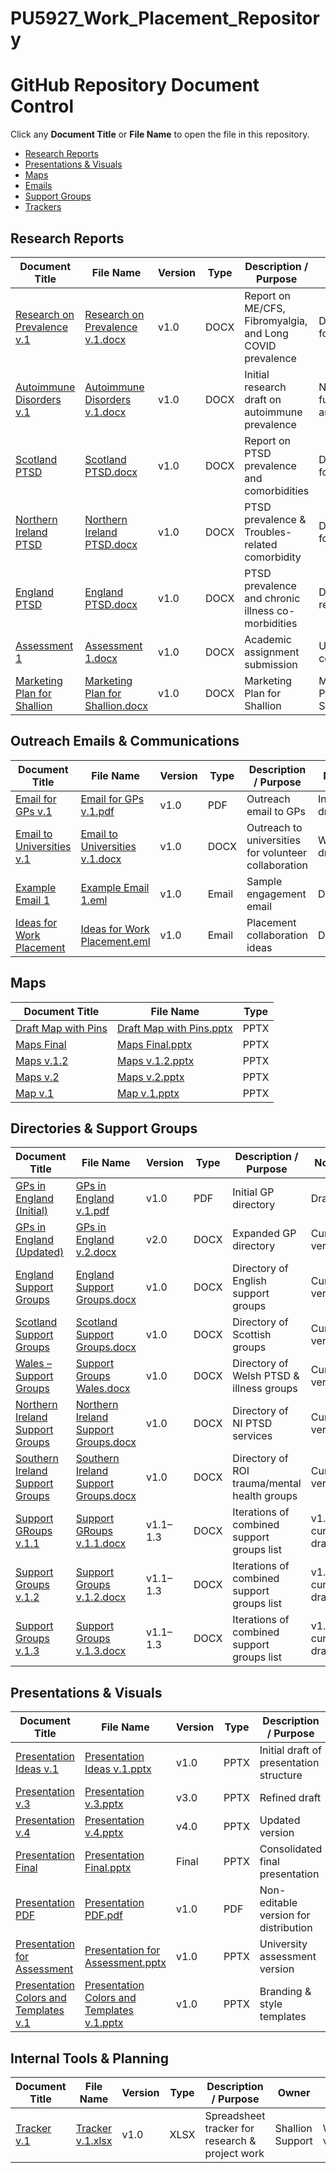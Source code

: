 # PU5927_Work_Placement_Repository

# GitHub Repository Document Control
Click any **Document Title** or **File Name** to open the file in this repository.

- [Research Reports](#research-reports)
- [Presentations & Visuals](#presentations--visuals)
- [Maps](#maps)
- [Emails](#outreach-emails--communications)
- [Support Groups](#directories--support-groups)
- [Trackers](#internal-tools--planning)

## Research Reports

| Document Title | File Name | Version | Type | Description / Purpose | Notes |
| --- | --- | --- | --- | --- | --- |
| [Research on Prevalence v.1](Research/Research%20on%20Prevalence%20v.1.docx) | [Research on Prevalence v.1.docx](Research/Research%20on%20Prevalence%20v.1.docx) | v1.0 | DOCX | Report on ME/CFS, Fibromyalgia, and Long COVID prevalence | Data-focused |
| [Autoimmune Disorders v.1](Research/Autoimmune%20Disorders%20v.1.docx) | [Autoimmune Disorders v.1.docx](Research/Autoimmune%20Disorders%20v.1.docx) | v1.0 | DOCX | Initial research draft on autoimmune prevalence | Needs further analysis |
| [Scotland PTSD](Research/Scotland%20PTSD.docx) | [Scotland PTSD.docx](Research/Scotland%20PTSD.docx)| v1.0 | DOCX | Report on PTSD prevalence and comorbidities | Data-focused |
| [Northern Ireland PTSD](Research/Northern%20Ireland%20PTSD.docx) | [Northern Ireland PTSD.docx](Research/Northern%20Ireland%20PTSD.docx) | v1.0 | DOCX | PTSD prevalence & Troubles-related comorbidity | Data-focused |
| [England PTSD](Research/England%20PTSD.docx) | [England PTSD.docx](Research/England%20PTSD.docx) | v1.0 | DOCX | PTSD prevalence and chronic illness co-morbidities | Draft research |
| [Assessment 1](Research/Assessment%201.docx) | [Assessment 1.docx](Research/Assessment%201.docx)| v1.0 | DOCX | Academic assignment submission | University coursework |
| [Marketing Plan for Shallion](Research/Marketing%20Plan%20for%20Shallion.docx) | [Marketing Plan for Shallion.docx](Research/Marketing%20Plan%20for%20Shallion.docx) | v1.0 | DOCX | Marketing Plan for Shallion | Marketing Plan for Shallion |

## Outreach Emails & Communications

| Document Title | File Name | Version | Type | Description / Purpose | Notes |
| --- | --- | --- | --- | --- | --- |
| [Email for GPs v.1](Emails/Email%20for%20GPs%20v.1.pdf) | [Email for GPs v.1.pdf](Emails/Email%20for%20GPs%20v.1.pdf)| v1.0 | PDF | Outreach email to GPs | Initial draft |
| [Email to Universities v.1](Emails/Email%20to%20Universities%20v.1.docx) | [Email to Universities v.1.docx](Emails/Email%20to%20Universities%20v.1.docx) | v1.0 | DOCX | Outreach to universities for volunteer collaboration | Working draft |
| [Example Email 1](Emails/Example%20Email%201.eml) | [Example Email 1.eml](Emails/Example%20Email%201.eml)| v1.0 | Email | Sample engagement email | Draft |
| [Ideas for Work Placement](Emails/Ideas%20for%20Work%20Placement.eml) | [Ideas for Work Placement.eml](Emails/Ideas%20for%20Work%20Placement.eml) | v1.0 | Email | Placement collaboration ideas | Draft |

## Maps

| Document Title | File Name | Type |
| --- | --- | --- |
| [Draft Map with Pins](Maps/Draft%20Map%20with%20Pins.pptx) | [Draft Map with Pins.pptx](Maps/Draft%20Map%20with%20Pins.pptx) | PPTX |
| [Maps Final](Maps/Maps%20Final.pptx) | [Maps Final.pptx](Maps/Maps%20Final.pptx) | PPTX |
| [Maps v.1.2](Maps/Maps%20v.1.2.pptx) | [Maps v.1.2.pptx](Maps/Maps%20v.1.2.pptx) | PPTX |
| [Maps v.2](Maps/Maps%20v.2.pptx) | [Maps v.2.pptx](Maps/Maps%20v.2.pptx) | PPTX |
| [Map v.1](Maps/Map%20v.1.pptx) | [Map v.1.pptx](Maps/Map%20v.1.pptx) | PPTX |

## Directories & Support Groups

| Document Title | File Name | Version | Type | Description / Purpose | Notes |
| --- | --- | --- | --- | --- | --- |
| [GPs in England (Initial)](Research/GPs%20in%20England%20v.1.pdf) | [GPs in England v.1.pdf](Research/GPs%20in%20England%20v.1.pdf) | v1.0 | PDF | Initial GP directory | Draft |
| [GPs in England (Updated)](Research/GPs%20in%20England%20v.2.docx) | [GPs in England v.2.docx](Research/GPs%20in%20England%20v.2.docx)| v2.0 | DOCX | Expanded GP directory | Current version |
| [England Support Groups](Research/England%20Support%20Groups.docx) | [England Support Groups.docx](Research/England%20Support%20Groups.docx) | v1.0 | DOCX | Directory of English support groups | Current version |
| [Scotland Support Groups](Research/Scotland%20Support%20Groups.docx) | [Scotland Support Groups.docx](Research/Scotland%20Support%20Groups.docx)  | v1.0 | DOCX | Directory of Scottish groups | Current version |
| [Wales – Support Groups](Research/Support%20Groups%20Wales.docx) | [Support Groups Wales.docx](Research/Support%20Groups%20Wales.docx)| v1.0 | DOCX | Directory of Welsh PTSD & illness groups | Current version |
| [Northern Ireland Support Groups](Research/Northern%20Ireland%20Support%20Groups.docx) | [Northern Ireland Support Groups.docx](Research/Northern%20Ireland%20Support%20Groups.docx) | v1.0 | DOCX | Directory of NI PTSD services | Current version |
| [Southern Ireland Support Groups](Research/Southern%20Ireland%20Support%20Groups.docx) | [Southern Ireland Support Groups.docx](Research/Southern%20Ireland%20Support%20Groups.docx) | v1.0 | DOCX | Directory of ROI trauma/mental health groups | Current version |
| [Support GRoups v.1.1](Research/Support%20GRoups%20v.1.1.docx) | [Support GRoups v.1.1.docx](Research/Support%20GRoups%20v.1.1.docx) | v1.1–1.3 | DOCX | Iterations of combined support groups list | v1.3 is current draft |
| [Support Groups v.1.2](Research/Support%20Groups%20v.1.2.docx) | [Support Groups v.1.2.docx](Research/Support%20Groups%20v.1.2.docx) | v1.1–1.3 | DOCX | Iterations of combined support groups list | v1.3 is current draft |
| [Support Groups v.1.3](Research/Support%20Groups%20v.1.3.docx) | [Support Groups v.1.3.docx](Research/Support%20Groups%20v.1.3.docx) | v1.1–1.3 | DOCX | Iterations of combined support groups list | v1.3 is current draft |

## Presentations & Visuals

| Document Title | File Name | Version | Type | Description / Purpose | Notes |
| --- | --- | --- | --- | --- | --- |
| [Presentation Ideas v.1](Presentations/Presentation%20Ideas%20v.1.pptx) | [Presentation Ideas v.1.pptx](Presentations/Presentation%20Ideas%20v.1.pptx) | v1.0 | PPTX | Initial draft of presentation structure | Draft |
| [Presentation v.3](Presentations/Presentation%20v.3.pptx) | [Presentation v.3.pptx](Presentations/Presentation%20v.3.pptx) | v3.0 | PPTX | Refined draft | Version 3 |
| [Presentation v.4](Presentations/Presentation%20v.4.pptx) | [Presentation v.4.pptx](Presentations/Presentation%20v.4.pptx) | v4.0 | PPTX | Updated version | Version 4 |
| [Presentation Final](Presentations/Presentation%20Final.pptx) | [Presentation Final.pptx](Presentations/Presentation%20Final.pptx) | Final | PPTX | Consolidated final presentation | Approved version |
| [Presentation PDF](Presentations/Presentation%20PDF.pdf) | [Presentation PDF.pdf](Presentations/Presentation%20PDF.pdf) | v1.0 | PDF | Non-editable version for distribution | Exported |
| [Presentation for Assessment](Presentations/Presentation%20for%20Assessment.pptx) | [Presentation for Assessment.pptx](Presentations/Presentation%20for%20Assessment.pptx) | v1.0 | PPTX | University assessment version | Submission |
| [Presentation Colors and Templates v.1](Presentations/Presentation%20Colors%20and%20Templates%20v.1.pptx) | [Presentation Colors and Templates v.1.pptx](Presentations/Presentation%20Colors%20and%20Templates%20v.1.pptx) | v1.0 | PPTX | Branding & style templates | Draft |

## Internal Tools & Planning

| Document Title | File Name | Version | Type | Description / Purpose | Owner | Notes |
| --- | --- | --- | --- | --- | --- | --- |
| [Tracker v.1](Trackers/Tracker%20v.1.xlsx) | [Tracker v.1.xlsx](Trackers/Tracker%20v.1.xlsx)| v1.0 | XLSX | Spreadsheet tracker for research & project work | Shallion Support | Working version |

